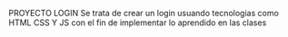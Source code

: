 PROYECTO LOGIN
Se trata de crear un login usuando tecnologias como HTML CSS Y JS con el fin de implementar lo aprendido en las clases

